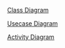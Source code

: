 [Class Diagram](https://www.planttext.com/api/plantuml/png/V99DRiCW48NtFWNBL6eka4MKHjr4wiyYlS3OZ19aOA81kwgYdgoB7gbNgC4aXbGkA_I6cVVD4pzVtnldWNrdT5Kr6fmJMw9Md2iHpjwpiWVXbTTOAD3v8t4XxVRRbr6eYJI25SezzA0qr9VcdfGKpH6RzhNpYxjCPFGTss0zo9yNb6SqDV8DZ8dYJXQY1LC2eXcSCuEQcEaz6iG51yPs1Y2hNqcULCt0QbZgV6DpqlI1E8iJXuEK_paRwd6-Ri320SSe5YcHCOECxut1EcYyeYlX8tXCQuTh9ewxJcB2Q8XbDgVqkXTbBAcuNAuBxrLoT69TJPc5Lx5zbRO9vIZyxLUs9zt75vb7wfw6LnkqClpQNm000F__0m00)

[Usecase Diagram](https://www.planttext.com/api/plantuml/png/T9AxJiCm58PtFyLH9nWwq7kteYwiY8jONTUj8s879GvIX9WO65ZQYRbYG9NeZ9G8TN1Un4_0A-0c3abfy63Pt__hFyUNxsGx2YJsPSXTX32HdW_ZC90UftwnFtLyrn7qGkBPh41JxWY4V4ea5dENGkDC9yyWcKwMOWxdeOxV1BZg2zA5ZZybNAjr0nuGc76KBj8dOn9CnvkxOy01N8rFSkbIVN2uTNIyvK1O69c5W0cEhAjL16IPzsfjUJldfeVtg88xDfHXmK1wQYMiqCs5QflBB9AO0xnQKoyttL0EhavU28D09vl2MLRf7uJLT3uemoPgvG4navM6ADEAMuTcy_S-zbchXhLhMAU6TMjOFozSVTvgyKFU-uSFRD3kK-mbb63m5mpH8q8ZAgQxZ_S3003__mC0)

[Activity Diagram](https://www.planttext.com/api/plantuml/png/P50xZi8m4Etd55EIAuHYaL8YKL5i6xA1iI0JH1ma9Bejjbe9Ra0A2YIee285XNCHds2lmCHa9GYkdj_Fu_ahRxrCXmkT9pE0TP1dEatYnHeS2NwrgRvvWapsUfftmHyuW9hCHMYj62FAL_PwOno5gyQmPzJccE1KYP2q76gCdS2SNzWFJnfZTe87ACSFo9Q_xNQdl8z0PiU4Kp95H8tfK_1ZQdvoDkAGGl7hr1JytCcuD0UijigMFvAovQaByIoBiTDt3Tv_sjMDJ97MRzOuQlr7SlobnhB4T0xGaqkztZi0003__mC0)
